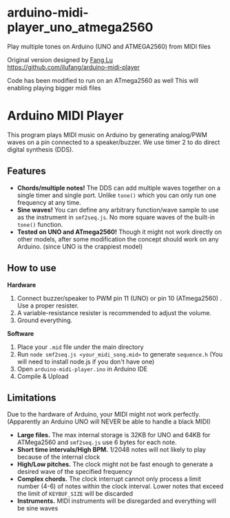 # arduino-midi-player_uno_atmega2560
Play multiple tones on Arduino (UNO and ATMEGA2560) from MIDI files

Original version designed by [Fang Lu](https://github.com/ilufang)<br>
https://github.com/ilufang/arduino-midi-player

Code has been modified to run on an ATmega2560 as well
This will enabling playing bigger midi files


Arduino MIDI Player
===================

This program plays MIDI music on Arduino by generating analog/PWM waves on a pin connected to a speaker/buzzer. We use timer 2 to do direct digital synthesis (DDS).

Features
--------

- **Chords/multiple notes!** The DDS can add multiple waves together on a single timer and single port. Unlike `tone()` which you can only run one frequency at any time.
- **Sine waves!** You can define any arbitrary function/wave sample to use as the instrument in `smf2seq.js`. No more square waves of the built-in `tone()` function.
- **Tested on UNO and ATmega2560!** Though it might not work directly on other models, after some modification the concept should work on any Arduino. (since UNO is the crappiest model)


How to use
----------

**Hardware**

1. Connect buzzer/speaker to PWM pin 11 (UNO) or pin 10 (ATmega2560) . Use a proper resister.
2. A variable-resistance resister is recommended to adjust the volume.
3. Ground everything.

**Software**

1. Place your `.mid` file under the main directory
2. Run `node smf2seq.js <your_midi_song.mid>` to generate `sequence.h` (You will need to install node.js if you don't have one)
3. Open `arduino-midi-player.ino` in Arduino IDE
4. Compile & Upload

Limitations
-----------

Due to the hardware of Arduino, your MIDI might not work perfectly. (Apparently an Arduino UNO will NEVER be able to handle a black MIDI)

- **Large files.** The max internal storage is 32KB for UNO and 64KB for ATMega2560 and `smf2seq.js` use 6 bytes for each note.
- **Short time intervals/High BPM.** 1/2048 notes will not likely to play because of the internal clock
- **High/Low pitches.** The clock might not be fast enough to generate a desired wave of the specified frequency
- **Complex chords.** The clock interrupt cannot only process a limit number (4-6) of notes within the clock interval. Lower notes that exceed the limit of `KEYBUF_SIZE` will be discarded
- **Instruments.** MIDI instruments will be disregarded and everything will be sine waves

